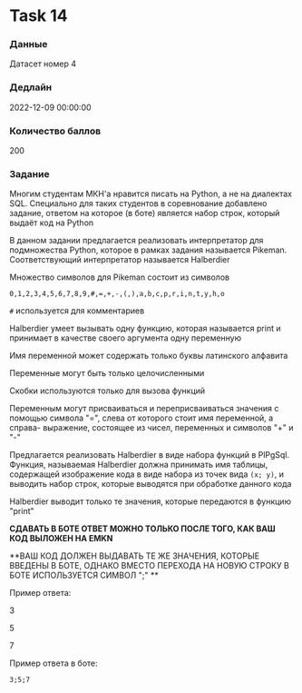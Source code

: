 # Task 14

### Данные 
Датасет номер 4

### Дедлайн 
2022-12-09 00:00:00

### Количество баллов

200

### Задание 

Многим студентам МКН'а нравится писать на Python, а не на диалектах SQL. Специально для таких студентов в соревнование добавлено задание, ответом на которое (в боте) является набор строк, который выдаёт код на Python

В данном задании предлагается реализовать интерпретатор для подмножества Python, которое в рамках задания называется Pikeman. Соответствующий интерпретатор называется Halberdier

Множество символов для Pikeman состоит из символов

`0,1,2,3,4,5,6,7,8,9,#,=,+,-,(,),a,b,c,p,r,i,n,t,y,h,o`

`#` используется для комментариев

Halberdier умеет вызывать одну функцию, которая называется print и принимает в качестве своего аргумента одну переменную

Имя переменной может содержать только буквы латинского алфавита

Переменные могут быть только целочисленными

Скобки используются только для вызова функций

Переменным могут присваиваться и переприсваиваться значения с помощью символа "=", слева от которого стоит имя переменной, а справа- выражение, состоящее из чисел, переменных и символов "+" и "-"

Предлагается реализовать Halberdier в виде набора функций в PlPgSql. Функция, называемая Halberdier должна принимать имя таблицы, содержащей изображение кода в виде набора из точек вида `(x; y)`, и выводить набор строк, которые выводятся при обработке данного кода

Halberdier выводит только те значения, которые передаются в функцию "print"

**СДАВАТЬ В БОТЕ ОТВЕТ МОЖНО ТОЛЬКО ПОСЛЕ ТОГО, КАК ВАШ КОД ВЫЛОЖЕН НА EMKN**

**ВАШ КОД ДОЛЖЕН ВЫДАВАТЬ ТЕ ЖЕ ЗНАЧЕНИЯ, КОТОРЫЕ ВВЕДЕНЫ В БОТЕ, ОДНАКО ВМЕСТО ПЕРЕХОДА НА НОВУЮ СТРОКУ В БОТЕ ИСПОЛЬЗУЕТСЯ СИМВОЛ ";" **

Пример ответа:

3

5

7

Пример ответа в боте:

`3;5;7`
